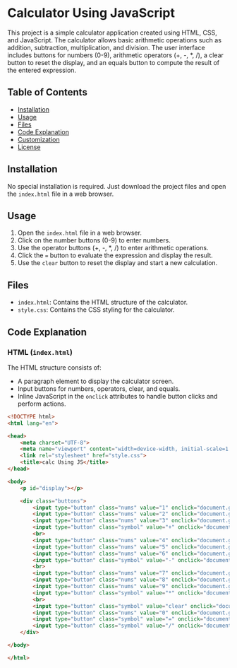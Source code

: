 # Calculator Using JavaScript

This project is a simple calculator application created using HTML, CSS, and JavaScript. The calculator allows basic arithmetic operations such as addition, subtraction, multiplication, and division. The user interface includes buttons for numbers (0-9), arithmetic operators (+, -, *, /), a clear button to reset the display, and an equals button to compute the result of the entered expression.

## Table of Contents
- [Installation](#installation)
- [Usage](#usage)
- [Files](#files)
- [Code Explanation](#code-explanation)
- [Customization](#customization)
- [License](#license)

## Installation

No special installation is required. Just download the project files and open the `index.html` file in a web browser.

## Usage

1. Open the `index.html` file in a web browser.
2. Click on the number buttons (0-9) to enter numbers.
3. Use the operator buttons (+, -, *, /) to enter arithmetic operations.
4. Click the `=` button to evaluate the expression and display the result.
5. Use the `clear` button to reset the display and start a new calculation.

## Files

- `index.html`: Contains the HTML structure of the calculator.
- `style.css`: Contains the CSS styling for the calculator.

## Code Explanation

### HTML (`index.html`)

The HTML structure consists of:
- A paragraph element to display the calculator screen.
- Input buttons for numbers, operators, clear, and equals.
- Inline JavaScript in the `onclick` attributes to handle button clicks and perform actions.

```html
<!DOCTYPE html>
<html lang="en">

<head>
    <meta charset="UTF-8">
    <meta name="viewport" content="width=device-width, initial-scale=1.0">
    <link rel="stylesheet" href="style.css">
    <title>calc Using JS</title>
</head>

<body>
    <p id="display"></p>

    <div class="buttons">
        <input type="button" class="nums" value="1" onclick="document.getElementById('display').innerHTML +=1">
        <input type="button" class="nums" value="2" onclick="document.getElementById('display').innerHTML +=2">
        <input type="button" class="nums" value="3" onclick="document.getElementById('display').innerHTML +=3">
        <input type="button" class="symbol" value="+" onclick="document.getElementById('display').innerHTML +='+'">
        <br>
        <input type="button" class="nums" value="4" onclick="document.getElementById('display').innerHTML +=4">
        <input type="button" class="nums" value="5" onclick="document.getElementById('display').innerHTML +=5">
        <input type="button" class="nums" value="6" onclick="document.getElementById('display').innerHTML +=6">
        <input type="button" class="symbol" value="-" onclick="document.getElementById('display').innerHTML +='-'">
        <br>
        <input type="button" class="nums" value="7" onclick="document.getElementById('display').innerHTML +=7">
        <input type="button" class="nums" value="8" onclick="document.getElementById('display').innerHTML +=8">
        <input type="button" class="nums" value="9" onclick="document.getElementById('display').innerHTML +=9">
        <input type="button" class="symbol" value="*" onclick="document.getElementById('display').innerHTML +='*'">
        <br>
        <input type="button" class="symbol" value="clear" onclick="document.getElementById('display').innerHTML =''">
        <input type="button" class="nums" value="0" onclick="document.getElementById('display').innerHTML +='0'">
        <input type="button" class="symbol" value="=" onclick="document.getElementById('display').innerHTML =eval(document.getElementById('display').innerHTML)">
        <input type="button" class="symbol" value="/" onclick="document.getElementById('display').innerHTML +='/'">
    </div>

</body>

</html>
